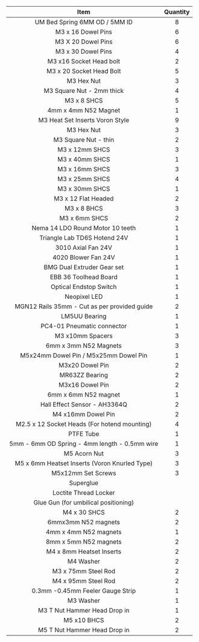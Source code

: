|                      Item                     | Quantity |
|:---------------------------------------------:|:--------:|
| UM Bed Spring 6MM OD / 5MM ID                 |     8    |
| M3 x 16 Dowel Pins                            |     6    |
| M3 X 20 Dowel Pins                            |     6    |
| M3 x 30 Dowel Pins                            |     4    |
| M3 x16 Socket Head bolt                       |     2    |
| M3 x 20 Socket Head Bolt                      |     5    |
| M3 Hex Nut                                    |     3    |
| M3 Square Nut - 2mm thick                     |     4    |
| M3 x 8 SHCS                                   |     5    |
| 4mm x 4mm N52 Magnet                          |     1    |
| M3 Heat Set Inserts Voron Style               |     9    |
| M3 Hex Nut                                    |     3    |
| M3 Square Nut - thin                          |     2    |
| M3 x 12mm SHCS                                |     3    |
| M3 x 40mm SHCS                                |     1    |
| M3 x 16mm SHCS                                |     3    |
| M3 x 25mm SHCS                                |     4    |
| M3 x 30mm SHCS                                |     1    |
| M3 x 12 Flat Headed                           |     2    |
| M3 x 8 BHCS                                   |     3    |
| M3 x 6mm SHCS                                 |     2    |
| Nema 14 LDO Round Motor 10 teeth              |     1    |
| Triangle Lab TD6S Hotend 24V                  |     1    |
| 3010 Axial Fan 24V                            |     1    |
| 4020 Blower Fan 24V                           |     1    |
| BMG Dual Extruder Gear set                    |     1    |
| EBB 36 Toolhead Board                         |     1    |
| Optical Endstop Switch                        |     1    |
| Neopixel LED                                  |     1    |
| MGN12 Rails 35mm - Cut as per provided guide  |     2    |
| LM5UU Bearing                                 |     1    |
| PC4-01 Pneumatic connector                    |     1    |
| M3 x10mm Spacers                              |     3    |
| 6mm x 3mm N52 Magnets                         |     3    |
| M5x24mm Dowel Pin / M5x25mm Dowel Pin         |     1    |
| M3x20 Dowel Pin                               |     2    |
| MR63ZZ Bearing                                |     2    |
| M3x16 Dowel Pin                               |     2    |
| 6mm x 6mm N52 magnet                          |     1    |
| Hall Effect Sensor - AH3364Q                  |     2    |
| M4 x16mm Dowel Pin                            |     2    |
| M2.5 x 12 Socket Heads (For hotend mounting)  |     4    |
| PTFE Tube                                     |     1    |
| 5mm - 6mm OD Spring - 4mm length - 0.5mm wire |     1    |
| M5 Acorn Nut                                  |     3    |
| M5 x 6mm Heatset Inserts (Voron Knurled Type) |     3    |
| M5x12mm Set Screws                            |     3    |
| Superglue                                     |          |
| Loctite Thread Locker                         |          |
| Glue Gun (for umbilical positioning)          |          |
| M4 x 30 SHCS                                  |     2    |
| 6mmx3mm N52 magnets                           |     2    |
| 4mm x 4mm N52 magnets                         |     1    |
| 8mm x 5mm N52 magnets                         |     2    |
| M4 x 8mm Heatset Inserts                      |     2    |
| M4 Washer                                     |     2    |
| M3 x 75mm Steel Rod                           |     2    |
| M4 x 95mm Steel Rod                           |     2    |
| 0.3mm -0.45mm Feeler Gauge Strip              |     1    |
| M3 Washer                                     |     1    |
| M3 T Nut Hammer Head Drop in                  |     1    |
| M5 x10 BHCS                                   |     2    |
| M5 T Nut Hammer Head Drop in                  |     2    |
